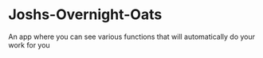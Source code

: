 # Joshs-Overnight-Oats
An app where you can see various functions that will automatically do your work for you
